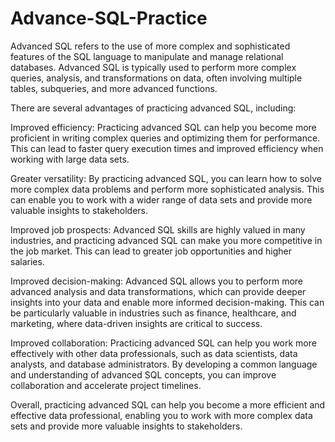 # Advance-SQL-Practice

Advanced SQL refers to the use of more complex and sophisticated features of the SQL language to manipulate and manage relational databases. Advanced SQL is typically used to perform more complex queries, analysis, and transformations on data, often involving multiple tables, subqueries, and more advanced functions.

There are several advantages of practicing advanced SQL, including:

Improved efficiency: Practicing advanced SQL can help you become more proficient in writing complex queries and optimizing them for performance. This can lead to faster query execution times and improved efficiency when working with large data sets.

Greater versatility: By practicing advanced SQL, you can learn how to solve more complex data problems and perform more sophisticated analysis. This can enable you to work with a wider range of data sets and provide more valuable insights to stakeholders.

Improved job prospects: Advanced SQL skills are highly valued in many industries, and practicing advanced SQL can make you more competitive in the job market. This can lead to greater job opportunities and higher salaries.

Improved decision-making: Advanced SQL allows you to perform more advanced analysis and data transformations, which can provide deeper insights into your data and enable more informed decision-making. This can be particularly valuable in industries such as finance, healthcare, and marketing, where data-driven insights are critical to success.

Improved collaboration: Practicing advanced SQL can help you work more effectively with other data professionals, such as data scientists, data analysts, and database administrators. By developing a common language and understanding of advanced SQL concepts, you can improve collaboration and accelerate project timelines.

Overall, practicing advanced SQL can help you become a more efficient and effective data professional, enabling you to work with more complex data sets and provide more valuable insights to stakeholders.



